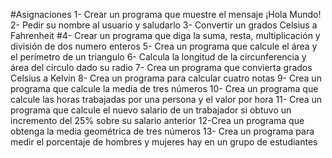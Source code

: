 #Asignaciones
1- Crear un programa que muestre el mensaje ¡Hola Mundo!
2- Pedir su nombre al usuario y saludarlo
3- Convertir un grados Celsius a Fahrenheit
#4- Crear un programa que diga la suma, resta, multiplicación y división de dos numero enteros
5- Crea un programa que calcule el área y el perímetro de un triangulo
6- Calcula la longitud de la circunferencia y área del circulo dado su radio
7- Crea un programa que convierta grados Celsius a Kelvin
8- Crea un programa para calcular cuatro notas
9- Crea un programa que calcule la media de tres números
10- Crea un programa que calcule las horas trabajadas por una persona y el valor por hora
11- Crea un programa que calcule el nuevo salario de un trabajador si obtuvo un incremento del 25% sobre su salario anterior
12-Crea un programa que obtenga la media geométrica de tres números
13- Crea un programa para medir el porcentaje de hombres y mujeres hay en un grupo de estudiantes